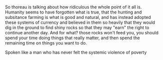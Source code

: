 So thoreau is talking about how  ridiculous the whole point of it all is. Humanity seems to have forgotten what is true, that the hunting and subsitance farming is what is good and natural, and has instead adopted these systems of currency and believed in them so heavily that they would dig in the ground to find shiny rocks so that they may "earn" the right to continue another day. And for what? those rocks won't feed you, you should spend your time doing things that really matter, and then spend the remaining time on things you want to do.

Spoken like a man who has never felt the systemic violence of poverty

